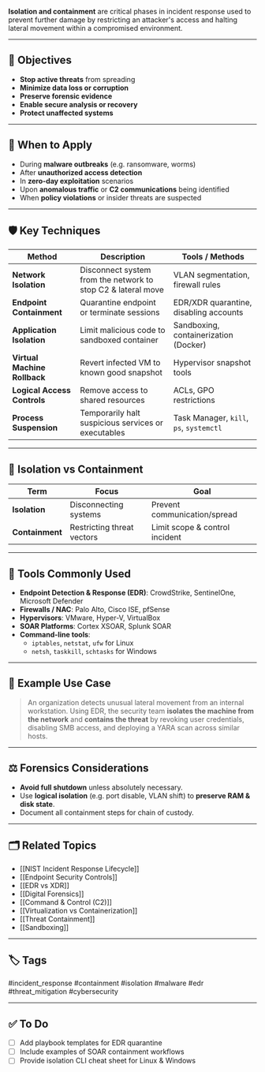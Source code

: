 **Isolation and containment** are critical phases in incident response used to prevent further damage by restricting an attacker's access and halting lateral movement within a compromised environment.

---

## 🎯 Objectives

- **Stop active threats** from spreading
- **Minimize data loss or corruption**
- **Preserve forensic evidence**
- **Enable secure analysis or recovery**
- **Protect unaffected systems**

---

## 🚨 When to Apply

- During **malware outbreaks** (e.g. ransomware, worms)
- After **unauthorized access detection**
- In **zero-day exploitation** scenarios
- Upon **anomalous traffic** or **C2 communications** being identified
- When **policy violations** or insider threats are suspected

---

## 🛡️ Key Techniques

| Method                     | Description                                                   | Tools / Methods                          |
|----------------------------|---------------------------------------------------------------|-------------------------------------------|
| **Network Isolation**      | Disconnect system from the network to stop C2 & lateral move  | VLAN segmentation, firewall rules         |
| **Endpoint Containment**   | Quarantine endpoint or terminate sessions                     | EDR/XDR quarantine, disabling accounts    |
| **Application Isolation**  | Limit malicious code to sandboxed container                   | Sandboxing, containerization (Docker)     |
| **Virtual Machine Rollback** | Revert infected VM to known good snapshot                   | Hypervisor snapshot tools                 |
| **Logical Access Controls**| Remove access to shared resources                             | ACLs, GPO restrictions                    |
| **Process Suspension**     | Temporarily halt suspicious services or executables           | Task Manager, `kill`, `ps`, `systemctl`   |

---

## 🔄 Isolation vs Containment

| Term           | Focus                      | Goal                              |
|----------------|----------------------------|-----------------------------------|
| **Isolation**   | Disconnecting systems       | Prevent communication/spread      |
| **Containment** | Restricting threat vectors  | Limit scope & control incident    |

---

## 🧰 Tools Commonly Used

- **Endpoint Detection & Response (EDR)**: CrowdStrike, SentinelOne, Microsoft Defender
- **Firewalls / NAC**: Palo Alto, Cisco ISE, pfSense
- **Hypervisors**: VMware, Hyper-V, VirtualBox
- **SOAR Platforms**: Cortex XSOAR, Splunk SOAR
- **Command-line tools**:
  - `iptables`, `netstat`, `ufw` for Linux
  - `netsh`, `taskkill`, `schtasks` for Windows

---

## 🧠 Example Use Case

> An organization detects unusual lateral movement from an internal workstation. Using EDR, the security team **isolates the machine from the network** and **contains the threat** by revoking user credentials, disabling SMB access, and deploying a YARA scan across similar hosts.

---

## ⚖️ Forensics Considerations

- **Avoid full shutdown** unless absolutely necessary.
- Use **logical isolation** (e.g. port disable, VLAN shift) to **preserve RAM & disk state**.
- Document all containment steps for chain of custody.

---

## 🗂 Related Topics

- [[NIST Incident Response Lifecycle]]
- [[Endpoint Security Controls]]
- [[EDR vs XDR]]
- [[Digital Forensics]]
- [[Command & Control (C2)]]
- [[Virtualization vs Containerization]]
- [[Threat Containment]]
- [[Sandboxing]]

---

## 🏷 Tags

#incident_response #containment #isolation #malware #edr #threat_mitigation #cybersecurity

---

## ✅ To Do

- [ ] Add playbook templates for EDR quarantine
- [ ] Include examples of SOAR containment workflows
- [ ] Provide isolation CLI cheat sheet for Linux & Windows

